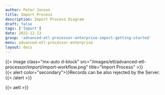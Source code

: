 ```yaml
---
author: Peter Jonson
title: Import Process
description: Import Process Diagram
draft: false
tags: ['Import']
date: 2022-12-13
group: 'advanced-etl-processor-enterprise-import-getting-started'
menu: advanced-etl-processor-enterprise
layout: docs
---
```


{{< image class="mx-auto d-block"  src="/images/etl/advanced-etl-processor/import/import-workflow.png" title="Import Process" >}}
\
{{< alert color="secondary">}}Records can be also rejected by the Server.{{< /alert >}}

{{< aetl >}}
